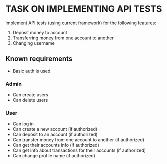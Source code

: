# TASK ON IMPLEMENTING API TESTS
Implement API tests (using current framework) for the following features:
1. Deposit money to account
2. Transferring money from one account to another
3. Changing username

## Known requirements
* Basic auth is used

### Admin
* Can create users
* Can delete users

### User
* Can log in
* Can create a new account (if authorized)
* Can deposit to an account (if authorized)
* Can transfer money from one account to another (if authorized)
* Can get their accounts info (if authorized)
* Can get info about transactions for their accounts (if authorized)
* Can change profile name (if authorized)
